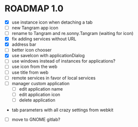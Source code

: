 # ROADMAP 1.0

- [x] use instance icon when detaching a tab
- [ ] new Tangram app icon
- [ ] rename to Tangram and re.sonny.Tangram (waiting for icon)
- [x] fix adding services without URL
- [x] address bar
- [ ] better icon chooser
- [x] use saveIcon with applicationDialog
- [ ] use windows instead of instances for applications?
- [ ] use icon from the web
- [ ] use title from web
- [ ] remote services in favor of local services
- [ ] manager custom application
  - [ ] edit application name
  - [ ] edit application icon
  - [ ] delete application
- tab parameters with all crazy settings from webkit
- [ ] move to GNOME gitlab?
